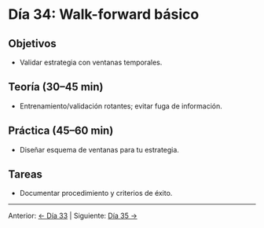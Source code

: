 # Día 34: Walk-forward básico

## Objetivos
- Validar estrategia con ventanas temporales.

## Teoría (30–45 min)
- Entrenamiento/validación rotantes; evitar fuga de información.

## Práctica (45–60 min)
- Diseñar esquema de ventanas para tu estrategia.

## Tareas
- Documentar procedimiento y criterios de éxito.

---
Anterior: [← Día 33](Dia_33.md) | Siguiente: [Día 35 →](Dia_35.md)
